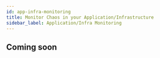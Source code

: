 ```yaml
---
id: app-infra-monitoring
title: Monitor Chaos in your Application/Infrastructure
sidebar_label: Application/Infra Monitoring
---
```


## Coming soon
